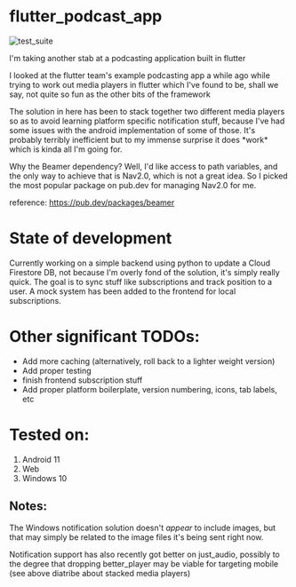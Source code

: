 # flutter_podcast_app

![test_suite](https://github.com/GregSym/wavy_podcast_app/actions/workflows/main.yml/badge.svg)


I'm taking another stab at a podcasting application built in flutter

<p>
I looked at the flutter team's example podcasting app a while ago while
trying to work out media players in flutter which I've found to be, 
shall we say, not quite so fun as the other bits of the framework
</p>

<p> The solution in here has been to stack together two different media players
so as to avoid learning platform specific notification stuff, because I've had
some issues with the android implementation of some of those. It's probably 
terribly inefficient but to my immense surprise it does *work* which is kinda all
I'm going for. </p>

<p>
Why the Beamer dependency? Well, I'd like access to path variables, and the only way to achieve
that is Nav2.0, which is not a great idea. So I picked the most popular package on pub.dev
for managing Nav2.0 for me.

reference: https://pub.dev/packages/beamer
</p>

# State of development

Currently working on a simple backend using python to update a Cloud Firestore DB, not because I'm overly fond of the solution, it's simply really quick. The goal is to sync stuff like subscriptions and track position to a user. A mock system has been added to the frontend for local subscriptions.

# Other significant TODOs:

* Add more caching (alternatively, roll back to a lighter weight version)
* Add proper testing
* finish frontend subscription stuff
* Add proper platform boilerplate, version numbering, icons, tab labels, etc

# Tested on:
<ol>
<li>    
    Android 11
</li>
<li>
    Web
</li>
<li>
    Windows 10
</li>
</ol>

## Notes:

The Windows notification solution doesn't _appear_ to include images, but that may simply be related to the image files it's being sent right now.

Notification support has also recently got better on just_audio, possibly to the degree that dropping better_player may be viable for targeting mobile (see above diatribe about stacked media players)
